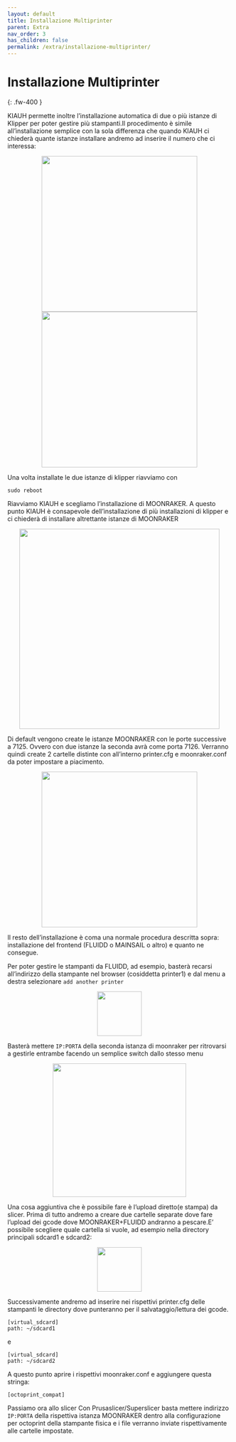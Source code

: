 ```yaml
---
layout: default
title: Installazione Multiprinter
parent: Extra
nav_order: 3
has_children: false
permalink: /extra/installazione-multiprinter/
---
```


# Installazione Multiprinter
{: .fw-400 }

KIAUH permette inoltre l’installazione automatica di due o più istanze di Klipper per poter gestire più stampanti.Il procedimento è simile all’installazione semplice con la sola differenza che quando KIAUH ci chiederà quante istanze installare andremo ad inserire il numero che ci interessa:

<p align="center">
<img src="https://raw.githubusercontent.com/sugar012/klipperITA/main/images/image7.png" width="350">
<img src="https://raw.githubusercontent.com/sugar012/klipperITA/main/images/image23.png" width="350">
</p>

Una volta installate le due istanze di klipper riavviamo con 
```shell
sudo reboot
```
Riavviamo KIAUH e scegliamo l’installazione di MOONRAKER.
A questo punto KIAUH è consapevole dell’installazione di più installazioni di klipper e ci chiederà di installare altrettante istanze di MOONRAKER

<p align="center">
<img src="https://raw.githubusercontent.com/sugar012/klipperITA/main/images/image14.png" height="450">
</p>

Di default vengono create le istanze MOONRAKER con le porte successive a 7125. Ovvero con due istanze la seconda avrà come porta 7126.
Verranno quindi create 2 cartelle distinte con all’interno printer.cfg e moonraker.conf da poter impostare a piacimento.

<p align="center">
<img src="https://raw.githubusercontent.com/sugar012/klipperITA/main/images/image19.png" height="350">
</p>

Il resto dell’installazione è coma una normale procedura descritta sopra: installazione del frontend (FLUIDD o MAINSAIL o altro) e quanto ne consegue.

Per poter gestire le stampanti da FLUIDD, ad esempio, basterà recarsi all’indirizzo della stampante nel browser (cosiddetta printer1) e dal menu a destra selezionare `add another printer`

<p align="center">
<img src="https://raw.githubusercontent.com/sugar012/klipperITA/main/images/image10.png" height="100">
</p>

Basterà mettere `IP:PORTA` della seconda istanza di moonraker per ritrovarsi a gestirle entrambe facendo un semplice switch dallo stesso menu

<p align="center">
<img src="https://raw.githubusercontent.com/sugar012/klipperITA/main/images/image18.png" height="300">
</p>

Una cosa aggiuntiva che è possibile fare è l’upload diretto(e stampa) da slicer.
Prima di tutto andremo a creare due cartelle separate dove fare l’upload dei gcode dove MOONRAKER+FLUIDD andranno a pescare.E’ possibile scegliere quale cartella si vuole, ad esempio nella directory principali sdcard1 e sdcard2:

<p align="center">
<img src="https://raw.githubusercontent.com/sugar012/klipperITA/main/images/image9.png" height="100">
</p>

Successivamente andremo ad inserire nei rispettivi printer.cfg delle stampanti le directory dove punteranno per il salvataggio/lettura dei gcode.

```
[virtual_sdcard]
path: ~/sdcard1
```

e

```
[virtual_sdcard]
path: ~/sdcard2
```

A questo punto aprire i rispettivi moonraker.conf e aggiungere questa stringa:

```
[octoprint_compat]
```

Passiamo ora allo slicer
Con Prusaslicer/Superslicer basta mettere indirizzo `IP:PORTA` della rispettiva istanza MOONRAKER dentro alla configurazione per octoprint della stampante fisica e i file verranno inviate rispettivamente alle cartelle impostate.
